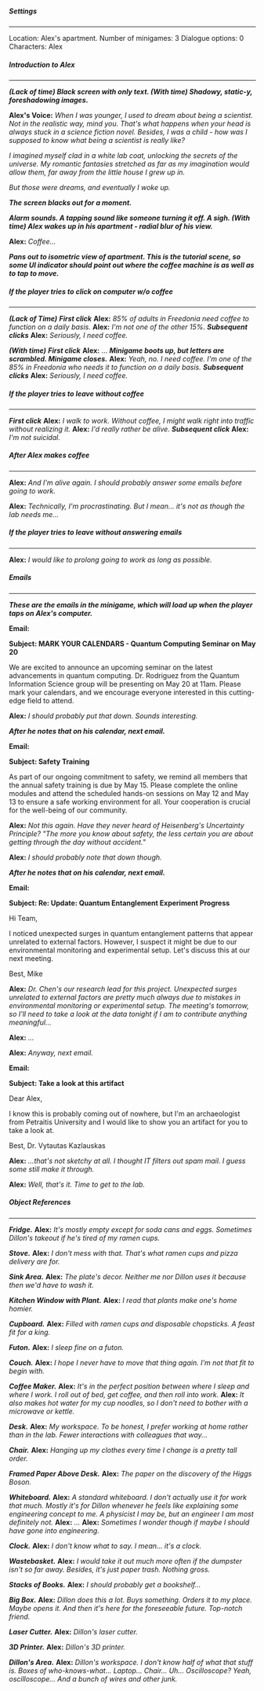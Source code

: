 ##### Settings
---
Location: Alex's apartment.
Number of minigames: 3
Dialogue options: 0
Characters: Alex

##### Introduction to Alex
---
***(Lack of time) Black screen with only text.
(With time) Shadowy, static-y, foreshadowing images.***

**Alex's Voice:** *When I was younger, I used to dream about being a scientist. Not in the realistic way, mind you. That's what happens when your head is always stuck in a science fiction novel. Besides, I was a child - how was I supposed to know what being a scientist is really like?*

*I imagined myself clad in a white lab coat, unlocking the secrets of the universe. My romantic fantasies stretched as far as my imagination would allow them, far away from the little house I grew up in.*

*But those were dreams, and eventually I woke up.*

***The screen blacks out for a moment.***

***Alarm sounds. A tapping sound like someone turning it off. A sigh. (With time) Alex wakes up in his apartment - radial blur of his view.***

**Alex:** *Coffee...*

***Pans out to isometric view of apartment. This is the tutorial scene, so some UI indicator should point out where the coffee machine is as well as to tap to move.***

##### If the player tries to click on computer w/o coffee
---
***(Lack of Time)***
***First click***
	**Alex:** *85% of adults in Freedonia need coffee to function on a daily basis.*
	**Alex:** *I'm not one of the other 15%.*
***Subsequent clicks***
	**Alex:** *Seriously, I need coffee.*

***(With time)***
***First click***
	**Alex:** ...
	***Minigame boots up, but letters are scrambled. Minigame closes.***
	**Alex:** *Yeah, no. I need coffee. I'm one of the 85% in Freedonia who needs it to function on a daily basis.*
***Subsequent clicks***
	**Alex:** *Seriously, I need coffee.*

##### If the player tries to leave without coffee
---
***First click***
	**Alex:** *I walk to work. Without coffee, I might walk right into traffic without realizing it.*
	**Alex:** *I'd really rather be alive.*
***Subsequent click***
	**Alex:** *I'm not suicidal.*

##### After Alex makes coffee
---
**Alex:** *And I'm alive again. I should probably answer some emails before going to work.*

**Alex:** *Technically, I'm procrastinating. But I mean... it's not as though the lab needs me...*

##### If the player tries to leave without answering emails
---
**Alex:** *I would like to prolong going to work as long as possible.*

##### Emails
---
***These are the emails in the minigame, which will load up when the player taps on Alex's computer.***

**Email:** 

**Subject: MARK YOUR CALENDARS - Quantum Computing Seminar on May 20**

We are excited to announce an upcoming seminar on the latest advancements in quantum computing. Dr. Rodriguez from the Quantum Information Science group will be presenting on May 20 at 11am. Please mark your calendars, and we encourage everyone interested in this cutting-edge field to attend.

**Alex:** *I should probably put that down. Sounds interesting.*

***After he notes that on his calendar, next email.***

**Email:** 

**Subject: Safety Training**

As part of our ongoing commitment to safety, we remind all members that the annual safety training is due by May 15. Please complete the online modules and attend the scheduled hands-on sessions on May 12 and May 13 to ensure a safe working environment for all. Your cooperation is crucial for the well-being of our community.

**Alex:** *Not this again. Have they never heard of Heisenberg's Uncertainty Principle? "The more you know about safety, the less certain you are about getting through the day without accident."*

**Alex:** *I should probably note that down though.*

***After he notes that on his calendar, next email.***

**Email:** 

**Subject: Re: Update: Quantum Entanglement Experiment Progress**

Hi Team,

I noticed unexpected surges in quantum entanglement patterns that appear unrelated to external factors. However, I suspect it might be due to our environmental monitoring and experimental setup. Let's discuss this at our next meeting.

Best,
Mike

**Alex:** *Dr. Chen's our research lead for this project. Unexpected surges unrelated to external factors are pretty much always due to mistakes in environmental monitoring or experimental setup. The meeting's tomorrow, so I'll need to take a look at the data tonight if I am to contribute anything meaningful...*

**Alex:** *...*

**Alex:** *Anyway, next email.*

**Email:** 

**Subject: Take a look at this artifact**

Dear Alex,

I know this is probably coming out of nowhere, but I'm an archaeologist from Petraitis University and I would like to show you an artifact for you to take a look at.

Best,
Dr. Vytautas Kazlauskas

**Alex:** *...that's not sketchy at all. I thought IT filters out spam mail. I guess some still make it through.*

**Alex:** *Well, that's it. Time to get to the lab.*

##### Object References
---
***Fridge.***
**Alex:** *It's mostly empty except for soda cans and eggs. Sometimes Dillon's takeout if he's tired of my ramen cups.*

***Stove.***
**Alex:** *I don't mess with that. That's what ramen cups and pizza delivery are for.*

***Sink Area.***
**Alex:** *The plate's decor. Neither me nor Dillon uses it because then we'd have to wash it.*

***Kitchen Window with Plant.***
**Alex:** *I read that plants make one's home homier.*

***Cupboard.***
**Alex:** *Filled with ramen cups and disposable chopsticks. A feast fit for a king.*

***Futon.***
**Alex:** *I sleep fine on a futon.*

***Couch.***
**Alex:** *I hope I never have to move that thing again. I'm not that fit to begin with.*

***Coffee Maker.***
**Alex:** *It's in the perfect position between where I sleep and where I work. I roll out of bed, get coffee, and then roll into work.*
**Alex:** *It also makes hot water for my cup noodles, so I don't need to bother with a microwave or kettle.*

***Desk.***
**Alex:** *My workspace. To be honest, I prefer working at home rather than in the lab. Fewer interactions with colleagues that way...*

***Chair.***
**Alex:** *Hanging up my clothes every time I change is a pretty tall order.*

***Framed Paper Above Desk.***
**Alex:** *The paper on the discovery of the Higgs Boson.*

***Whiteboard.***
**Alex:** *A standard whiteboard. I don't actually use it for work that much. Mostly it's for Dillon whenever he feels like explaining some engineering concept to me. A physicist I may be, but an engineer I am most definitely not.*
**Alex:** *...*
**Alex:** *Sometimes I wonder though if maybe I should have gone into engineering.*

***Clock.***
**Alex:** *I don't know what to say. I mean... it's a clock.*

***Wastebasket.***
**Alex:** *I would take it out much more often if the dumpster isn't so far away. Besides, it's just paper trash. Nothing gross.*

***Stacks of Books.***
**Alex:** *I should probably get a bookshelf...*

***Big Box.***
**Alex:** *Dillon does this a lot. Buys something. Orders it to my place. Maybe opens it. And then it's here for the foreseeable future. Top-notch friend.*

***Laser Cutter.***
**Alex:** *Dillon's laser cutter.*

***3D Printer.***
**Alex:** *Dillon's 3D printer.*

***Dillon's Area.***
**Alex:** *Dillon's workspace. I don't know half of what that stuff is. Boxes of who-knows-what... Laptop... Chair... Uh... Oscilloscope? Yeah, oscilloscope... And a bunch of wires and other junk.*

